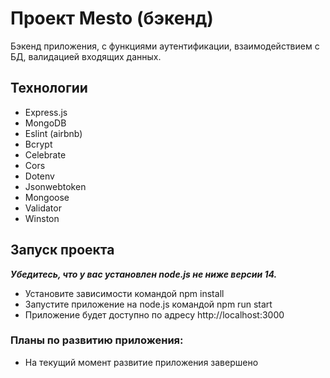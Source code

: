 # Проект Mesto (бэкенд)
Бэкенд приложения, с функциями аутентификации, взаимодействием с БД, валидацией входящих данных.

## Технологии
* Express.js
* MongoDB
* Eslint (airbnb)
* Bcrypt
* Celebrate
* Cors
* Dotenv
* Jsonwebtoken
* Mongoose
* Validator
* Winston

## Запуск проекта
***Убедитесь, что у вас установлен node.js не ниже версии 14.***
* Установите зависимости командой npm install
* Запустите приложение на node.js командой npm run start
* Приложение будет доступно по адресу http://localhost:3000
### Планы по развитию приложения:
- На текущий момент развитие приложения завершено
